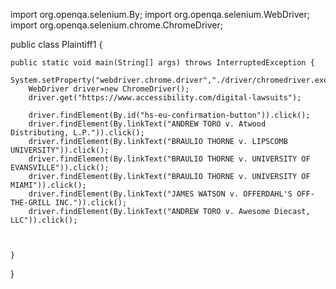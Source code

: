 import org.openqa.selenium.By;
import org.openqa.selenium.WebDriver;
import org.openqa.selenium.chrome.ChromeDriver;

public class Plaintiff1 {

	public static void main(String[] args) throws InterruptedException {
		System.setProperty("webdriver.chrome.driver","./driver/chromedriver.exe");
		WebDriver driver=new ChromeDriver();		
		driver.get("https://www.accessibility.com/digital-lawsuits");
		
		driver.findElement(By.id("hs-eu-confirmation-button")).click();
		driver.findElement(By.linkText("ANDREW TORO v. Atwood Distributing, L.P.")).click();
		driver.findElement(By.linkText("BRAULIO THORNE v. LIPSCOMB UNIVERSITY")).click();
		driver.findElement(By.linkText("BRAULIO THORNE v. UNIVERSITY OF EVANSVILLE")).click();
		driver.findElement(By.linkText("BRAULIO THORNE v. UNIVERSITY OF MIAMI")).click();
		driver.findElement(By.linkText("JAMES WATSON v. OFFERDAHL'S OFF-THE-GRILL INC.")).click();
		driver.findElement(By.linkText("ANDREW TORO v. Awesome Diecast, LLC")).click();
		
		
		
	}

}